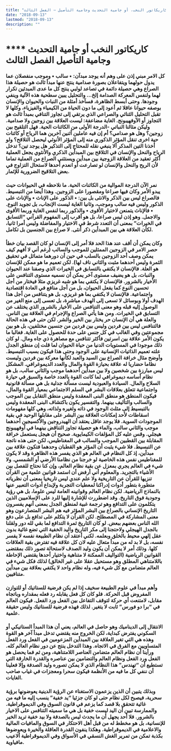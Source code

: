 ```yaml
---
title: "كاريكاتور النخب، أو جامية التحديث وجامية التأصيل – الفصل الثالث"
date: "2018-09-13"
lastmod: "2018-09-13"
description: ""
---
```

# **** **كاريكاتور النخب أو جامية التحديث وجامية التأصيل الفصل الثالث**

### كل الامر مبني إذن على وهم أنه يوجد مبدآن: • سالب • وموجب منفصلان عما يدول حولهما ويتفاعلان بصورة صدامية ينتج عنها مبدأ ثالث هو حصيلة هذا الصراع وهي حصيلة دائمة في تصاعد لولبي ينتج كل ما عدى المبدئين تكرار لهما ولنفس المعركة الصدامة إلخ… والتحليل يبين سطحية هذه الآلية وينفي وجودها. وحتى أبسط الظاهرة، فسآخذ أمثلة من النبات والحيوان والإنسان بوصفه حيوانا عاقلا ثم أعود إلى ما دون الحياة من الكيمياء والفيزياء، وكلها لا تقبل التحليل الثنائي والصراعي الذي يرتقي إلى تجاوز التنافي بمبدأ ثالث هو التجاوز أو الآوفهيبونج. الغاية مضاعفة: ليست العلاقة بين زوجين ولا صدامية. وليكن مثالنا النباتي -الدرجة الأولى من الكائنات الحية. فهل التلقيح بين زوجين؟ وهل هو صدامي؟ أم إن فيه عاملين أثنين آخرين هما الرياح أو كائنات حية اخرى تنقل المؤثر الذكوري منه إلى المؤثر الأنوثي ليحصل التلاقح؟ ولو أخذنا التين المذكر ألا ينبغي نقله للمحتاج إلى التذكير هل يوجد تين؟ تدخل الرياح والنحل والإنسان في التلاقح بين المبدأين الذكري والأنثوي يجعل العملية أكثر تعقيد من العلاقة الزوجية بين مبدأين ويستثني الصراع من العملية تماما لأن الريح والنحل والإنسان لو تصارعت أو انعدم أحدها لاستحال التزاوج في بعض التلاقيح الضرورية للإثمار.

### نمر الآن الدرجة الموالية من الكائنات الحية. ما نلاحظه في الحيوانات حيث يبدو الأمر وكان فيها صراعا ومقصورا على الزوجين. وهذا أيضا من التبسيط. فالصراع ليس بين الذكر والانثى بل بين: • الذكور على الإناث • والإناث على الذكور وليس فيه سالب وموجب، وثانيا الغاية ليست الإنجاب، بل تجويد النوع. • فالإناث يتمنعن لاختيار الأقوى • والذكور ربما لنفس الغاية وربما الأقوى والاجمل. وهو إذن ليس صراعا، بل هو أقرب إلى المفهوم القرآني “التسابق في الخيرات” بمعنى أن التعدد شرط في الاختيار والمفاضلة وليس أمرا ثانيا، لكأن العلاقة هي بين المبدأين ذكر أنثى. لا صراع بين الجنسين بل تكامل.

### وكان يمكن أن أقف عند هذا الحد فلا أمر إلى الإنسان لو كان القصد بيان خطأ حصر الامر في الزوجين الممثلين للموجب والسالب (رغم أني لا أفهم كيف يمكن وصف أحد الزوجين بالسلب في حين أن دورهما متماثل في تحقيق الثمرة وليس أحدهما مثبت والثاني ناف لها). لكن تعميم ما هو ممكن للإنسان هو العلة. فالإنسان لا يكتفي بالتسابق في الخيرات الذي وصفنا عند الحيوان والنبات، بل هو يضيف مستوى آخر يمكن أن نسميه مستوى التنافس على الأخيار بالشرور. فالإنسان لا يكتفي بما هو شبه غريزي مثلا فيختار من أجل تحسين النوع كما يفعل الحيوان، بل من أجل منافع في العادة اقتصادية واجتماعية. فالإنسان لا يكتفي بما هو غريزي، بل هو يتنافس من أجل هذا الهدف أولا وبوسائل لا تسعى إلى الهدف مباشرة، بل تعسى إلى منع الغير من الوصول إليه قبله وهو معنى التنافس على الأخيار بالشرور الذي يختلف عن التسابق في الخيرات. ومن هنا يأتي الصراع والإجرام في العلاقة بين الناس. والعلة هي أن الإنسان حر يختار بين الخير والشر. لكن حتى في هذه الحالة فالتنافس ليس بين فردين وليس بين فردين من جنسين مختلفين، بل هو بين مجموعتين وفي الغالب في كل جنس على حدة للحصول على الغاية. فغالبا ما يكون الأمر علاقة بين اسرتين فأكثر تتنافس مع مصاهرة ذي جاه ومال. لو كان ذلك موجودا في المستويات الدنيا من حياة الحيوان لما قلت إن منطق الجدل علته تعميم الذاتيات الإنسانية على الوجود وحتى هذا فيكون بسبب التبسيط. وأوضح مثال خرافة الصراع بين السيد والعبد لكأنها معركة بين فردين وليست نظاما حضاريا له علاقة بحيازة القوة والمال والعدد الديموغرافي. المشكل ليس مبارزة بين شخصين ولا بين مبدأين أحدهما موجب والثاني سالب، بل هو نظام أساسه ديموغرافي لما كانت القوة بالعدد خاصة والسبق في حيازة السلاح والمال. السيادة والعبودية ليست مسألة جدلية بل هي مسألة قانونية واجتماعية تتعلق بعلاقات البشر في السلم الاجتماعي بمعيار القوة والمال، فيكون المنطق هو منطق البنى المعقدة وليس منطق التقابل بين الموجب والسالب والتأليف بينهما. والتفسير يكون باكتشاف البنى المعقدة وليس بالتبسيط إلى مثلث الوجود في ذاته ولغيره ولذاته، وهي كلها مفهومات اسقاطات لأحد إمكانات العلاقة بين البشر على مقابلها الوحيد في بقية الموجودات السوية. فلا يوجد عاقل يعتقد أن الهيدروجين والأكسيجين أحدهما موجب والثاني سالب، والماء هو حصيلة تجاوز التناقض بينهما في آوفهيبونج هيجلي. وقس عليه كل المؤلفات الكيمايوية. صحيح أن هيجل يستعمل خرافة المقابلة بين القطبين الموجب والسالب في المغناطيس، لكن حتى هذه ناتجة عن التبسيط. فلا شيء يثبت أن المؤثر هو القطبان وحدهما فتكون علاقة بين مبدأين، إذ كل النظام في العالم هو الذي يفسر هذه الظاهرة وقد لا يكون للمغناطيس نفس هذه الخاصية لو خرجنا من نظامنا الأرضي أو الشمسي. ولا شيء في العالم يجري بمعزل عن بقية نظام العالم، وإن كنا نحتاج للفصل بين الأشياء بالتجريد. والمعلوم أني أرفض أن استمد قوانين علمية من القرآن تنزيها للقرآن عن التاريخية ولا علم عندي ليس تاريخيا بمعنى أن نظرياته متطورة بتطور أدوات إدراكنا لمعطيات التجربة ولإبداع أدوات التعبير عنها بالنماذج الرياضية. لكن نظام العالم وقوانينه العامة ليس علوما، بل هي رؤية وجودية فوق التاريخ. وقد اضطررت للإشارة إليها للرد على الإسلاميين الذين يتكلمون على التدافع وهو ترجمة غبية لمنطق الجدل بمعنى أنهم يفسرون التاريخ الإنساني بالصراع بين البشر المؤثر فيه هم البشر المتصارعون وهو معنى المشاركة في المصطلح. لكن القرآن لا يتكلم على تدافع بل على دفع الله الناس بعضهم ببعض. لو كان التاريخ ثمرة التدافع لما بقي لله دور ولقلنا بالجدل الهيجلي ولاحتجنا إلى مكر التاريخ واليد الخفية التي تضع غائية بدون عقل إلهي محيط بالخلق وبعلمه. لكني أعتقد أن نظام الطبيعة نفسه لا يفسر نفسه، بل لا بد له من مبدأ متعال عليه لان كل علاقة فيه تفترض بقية العلاقات كلها. وذلك أمر لا يمكن أن يكون وليد الصدف لاستحالة تصور ذلك بمقتضى القوانين الرياضية (التواليف الممكنة لا متناهية واختيار أحدها يقتضي الإحاطة باللامتناهي المطلق وهو مستحيل عقلا على غير الخالق) لذلك فكل شيء في العالم متضامن مع كل شيء فيه، وله نظام واحد لا يكتفي بعلاقة بين مبدأين متنافيين.

### وأهم مبدأ في علوم الطبيعة سخيف إذا لم يكن فرضية للستاتيك أو للتوازن المفروض قبل الحركة. فلو كان كل فعل يقابله رد فعله بمقداره وباتجاه مقابل، لامتنعت أي حركة لتوقف التفاعل بين الفعل ورد الفعل. فيكون العالم في “برا دو فورس” ثابت لا يتغير. لذلك فهذه فرضية للستاتيك وليس حقيقة علمية.

### الانتقال إلى الديناميك وهو حاصل في العالم، يعني أن هذا المبدأ الستاتيكي أو السكوني يفترض كبداية، لكن الخروج منه يقتضي تدخل مبدأ آخر هو القوة وهذه هي التي تغير العلاقة بين المبدأين المزعومين في الفعل ورد الفعل المتساويين مع الفرق في الاتجاه. وهذا التدخل ينتج عن دور نظام العالم كله. ورأينا أن نظام العالم متضامن العناصر اللامتناهية، ومن ثم فما يحصل هو الفعل ورد الفعل ونظام العالم والتضامين بين عناصره والقدرة الخارقة التي تستطيع أن “تهندس” هذا النظام الذي لا يمكن تصوره وليد الصدفة وإلا فعلينا أن ننفي كل ما فيه من الأنظمة فيكون سحرا ومعجزات في غياب صاحب الغايات.

### وبذلك يتبين أن الذين يزعمون الاستغناء عن الرؤية الدينية يعوضونها برؤية سحرية، فيصبح لكل نظام حتى لو كان جزئيا “يد خفية” ينسب إليه ما فيه من غائية تتحقق بلا قصد كما يزعم في قانون السوق وفي الديموقراطية. والممارسة تبين أن اليد ليست خفية بل هي ما سميته التنافس على الاخيار بالشرور. فلا أحد يجهل أن ما يحدث ليس بالصدفة ولا بيد خفية تريد الخير للإنسانية، بل هو مخطط له من قبل أهل الاحتكار في السوق والمافيات المالية والاعلامية في الديموقراطية. وهكذا ينفون القدرة العاقلة والخيرة ويعوضوها بكذبة تمكن من تمرير الغش النسقي في الأسواق وفي الديموقراطية ألاعيب مافياوية.

###